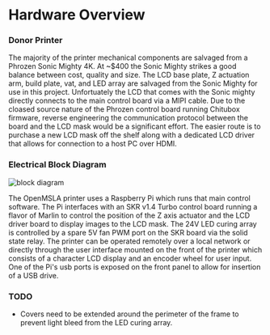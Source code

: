 # Hardware Overview

### Donor Printer
The majority of the printer mechanical components are salvaged from a Phrozen Sonic Mighty 4K. At ~$400 the Sonic Mighty strikes a good balance between cost, quality and size. The LCD base plate, Z actuation arm, build plate, vat, and LED array are salvaged from the Sonic Mighty for use in this project. Unfortuately the LCD that comes with the Sonic mighty directly connects to the main control board via a MIPI cable. Due to the cloased source nature of the Phrozen control board running Chitubox firmware, reverse engineering the communication protocol between the board and the LCD mask would be a significant effort. The easier route is to purchase a new LCD mask off the shelf along with a dedicated LCD driver that allows for connection to a host PC over HDMI.

### Electrical Block Diagram

![block diagram](https://github.com/aprzy15/OpenMSLA/assets/14866378/6bc3d3ff-1645-4ac3-bce3-9a929354c6ad)

The OpenMSLA printer uses a Raspberry Pi which runs that main control software. The Pi interfaces with an SKR v1.4 Turbo control board running a flavor of Marlin to control the position of the Z axis actuator and the LCD driver board to display images to the LCD mask. The 24V LED curing array is controlled by a spare 5V fan PWM port on the SKR board via the solid state relay. The printer can be operated remotely over a local network or directly through the user interface mounted on the front of the printer which consists of a character LCD display and an encoder wheel for user input. One of the Pi's usb ports is exposed on the front panel to allow for insertion of a USB drive.

### TODO
- Covers need to be extended around the perimeter of the frame to prevent light bleed from the LED curing array.
